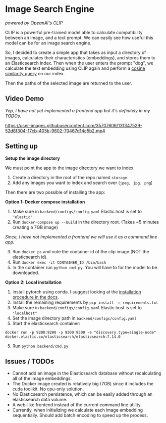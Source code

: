 # Image Search Engine
*powered by [OpeanAI's CLIP](https://github.com/openai/CLIP)*

CLIP is a powerful pre-trained model able to calculate compatibility between an 
image, and a text prompt. We can easily see how useful this model can be for an image search
engine. 

So, I decided to create a simple app that takes as input a directory of images, calculates their
characteristics (embeddings), and stores them to an Elasticsearch index. Then when the user
enters the prompt "dog", we calculate the text embedding using CLIP again and perform a [cosine
similarity query](https://www.elastic.co/guide/en/elasticsearch/reference/current/query-dsl-script-score-query.html#vector-functions) 
on our index.

Then the paths of the selected image are returned to the user.

## Video Demo

*Yep, I have not yet implemented a frontend app but it's definitely in my TODOs.*

https://user-images.githubusercontent.com/35707606/131347529-52d8f304-17cb-405b-9602-70467d14c5b2.mp4

## Setting up

**Setup the image directory**

We must point the app to the image directory we want to index.
1. Create a directory in the root of the repo named `storage`
2. Add any images you want to index and search over (`jpeg, jpg, png`)

Then there are two possible of installing the app:

**Option 1: Docker compose installation**

1. Make sure in `backend/configs/config.yaml` Elastic.host is set to `"elastic"`
2. Run `docker-compose up --build` in the directory root. (Takes ~5 minutes creating a 7GB image)

*Since, I have not implemented a frontend we will use it as a command line app.*

3. Run `docker ps` and note the container id of the clip image (NOT the elasticsearch id).
4. Run `docker exec -it CONTAINER_ID /bin/bash`
5. In the container run `python cmd.py`. You will have to for the model to be downloaded.

**Option 2: Local installation**

1. Install pytorch using conda. I suggest looking at the [installation procedure in the docs](https://pytorch.org/).
2. Install the remaining requirements by `pip install -r requirements.txt`
3. Make sure in `backend/configs/config.yaml` Elastic.host is set to `"localhost"`
4. Set the image directory path in `backend/configs/config.yaml`
4. Start the elasticsearch container:
   
`docker run -p 9200:9200 -p 9300:9300 -e "discovery.type=single-node" docker.elastic.co/elasticsearch/elasticsearch:7.14.0`

5. Run `python backend/cmd.py`


## Issues / TODOs

* Cannot add an image in the Elasticsearch database without recalculating all of the image embeddings.
* The Docker image created is relatively big (7GB) since it includes the cuda toolikit. No cpu-only solution.
* No Elasticsearch persistence, which can be easily added through an elasticsearch data volume.
* A web-like frontend instead of the current command line utility.
* Currently, when initializing we calculate each image embedding sequentially. Should add batch encoding to speed up the process.
